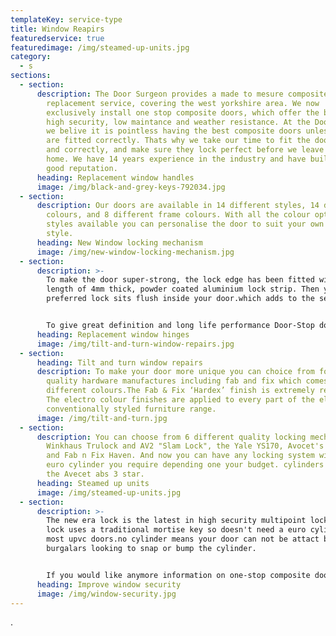 ```yaml
---
templateKey: service-type
title: Window Reapirs
featuredservice: true
featuredimage: /img/steamed-up-units.jpg
category:
  - s
sections:
  - section:
      description: The Door Surgeon provides a made to mesure composite door
        replacement service, covering the west yorkshire area. We now
        exclusively install one stop composite doors, which offer the best in
        high security, low maintance and weather resistance. At the Door Surgeon
        we belive it is pointless having the best composite doors unless they
        are fitted correctly. Thats why we take our time to fit the doors, level
        and correctly, and make sure they lock perfect before we leave your
        home. We have 14 years experience in the industry and have built up a
        good reputation.
      heading: Replacement window handles
      image: /img/black-and-grey-keys-792034.jpg
  - section:
      description: Our doors are available in 14 different styles, 14 different door
        colours, and 8 different frame colours. With all the colour options and
        styles available you can personalise the door to suit your own unique
        style.
      heading: New Window locking mechanism
      image: /img/new-window-locking-mechanism.jpg
  - section:
      description: >-
        To make the door super-strong, the lock edge has been fitted with a full
        length of 4mm thick, powder coated aluminium lock strip. Then your
        preferred lock sits flush inside your door.which adds to the security


        To give great definition and long life performance Door-Stop doors use glass reinforced plastic skins. That’s the same material used to make the hulls of boats! Which means no colour fading and no painting.The GRP skins give a textured finish to look like a traditional timber door but will not rot or worpe.
      heading: Replacement window hinges
      image: /img/tilt-and-turn-window-repairs.jpg
  - section:
      heading: Tilt and turn window repairs
      description: To make your door more unique you can choice from four different
        quality hardware manufactures including fab and fix which comes in 5
        different colours.The Fab & Fix ‘Hardex’ finish is extremely resilient.
        The electro colour finishes are applied to every part of the elegant and
        conventionally styled furniture range.
      image: /img/tilt-and-turn.jpg
  - section:
      description: You can choose from 6 different quality locking mechanisms the
        Winkhaus Trulock and AV2 "Slam Lock", the Yale YS170, Avocet's Affinity
        and Fab n Fix Haven. And now you can have any locking system with any
        euro cylinder you require depending one your budget. cylinders include
        the Avecet abs 3 star.
      heading: Steamed up units
      image: /img/steamed-up-units.jpg
  - section:
      description: >-
        The new era lock is the latest in high security multipoint locks.The
        lock uses a traditional mortise key so doesn't need a euro cylinder like
        most upvc doors.no cylinder means your door can not be attact by
        burgalars looking to snap or bump the cylinder.


        If you would like anymore information on one-stop composite door,or would like a free no obligation qoute please call
      heading: Improve window security
      image: /img/window-security.jpg
---
```

.